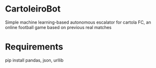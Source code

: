 # CartoleiroBot
Simple machine learning-based autonomous escalator for cartola FC, an online football game based on previous real matches

# Requirements
pip install pandas, json, urllib

